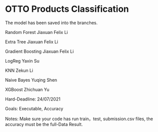 # OTTO Products Classification
The model has been saved into the branches.


Random Forest  Jiaxuan Felix Li

Extra Tree     Jiaxuan Felix Li

Gradient Boosting  Jiaxuan Felix Li



LogReg   Yaxin Su

KNN      Zekun Li

Naive Bayes   Yuqing Shen

XGBoost  Zhichuan Yu


Hard-Deadline: 24/07/2021  

Goals: Executable, Accuracy   

Notes: Make sure your code has run train，test, submission.csv files, the accuracy must be the full-Data Result.  
